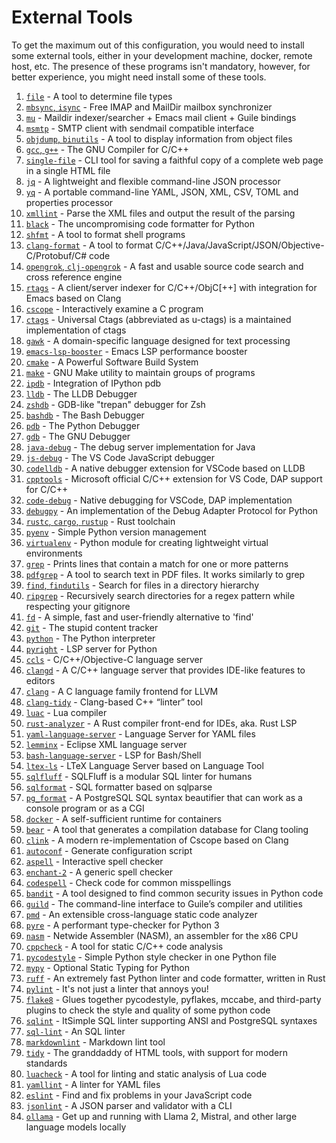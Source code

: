 # External Tools
To get the maximum out of this configuration, you would need to install some
external tools, either in your development machine, docker, remote host, etc.
The presence of these programs isn't mandatory, however, for better experience,
you might need install some of these tools.

1. [`file`](https://darwinsys.com/file) - A tool to determine file types
2. [`mbsync`, `isync`](https://isync.sourceforge.io) - Free IMAP and MailDir mailbox synchronizer
3. [`mu`](https://github.com/djcb/mu) - Maildir indexer/searcher + Emacs mail client + Guile bindings
4. [`msmtp`](https://github.com/marlam/msmtp) - SMTP client with sendmail compatible interface
5. [`objdump`, `binutils`](https://en.wikipedia.org/wiki/Objdump) - A tool to display information from object files
6. [`gcc`, `g++`](https://gcc.gnu.org) - The GNU Compiler for C/C++
7. [`single-file`](https://github.com/gildas-lormeau/single-file-cli) - CLI tool for saving a faithful copy of a complete web page in a single HTML file
8. [`jq`](https://github.com/jqlang/jq) - A lightweight and flexible command-line JSON processor
9. [`yq`](https://github.com/mikefarah/yq) - A portable command-line YAML, JSON, XML, CSV, TOML and properties processor
10. [`xmllint`](https://github.com/GNOME/libxml2) - Parse the XML files and output the result of the parsing
11. [`black`](https://github.com/psf/black) - The uncompromising code formatter for Python
12. [`shfmt`](https://github.com/mvdan/sh) - A tool to format shell programs
13. [`clang-format`](https://clang.llvm.org/docs/ClangFormat.html) - A tool to format C/C++/Java/JavaScript/JSON/Objective-C/Protobuf/C# code
14. [`opengrok`, `clj-opengrok`](https://github.com/youngker/clj-opengrok) - A fast and usable source code search and cross reference engine
15. [`rtags`](https://github.com/Andersbakken/rtags) - A client/server indexer for C/C++/ObjC[++] with integration for Emacs based on Clang
16. [`cscope`](https://cscope.sourceforge.net) - Interactively examine a C program
17. [`ctags`](https://github.com/universal-ctags/ctags) - Universal Ctags (abbreviated as u-ctags) is a maintained implementation of ctags
18. [`gawk`](https://www.gnu.org/software/gawk) - A domain-specific language designed for text processing
19. [`emacs-lsp-booster`](https://github.com/blahgeek/emacs-lsp-booster) - Emacs LSP performance booster
20. [`cmake`](https://github.com/Kitware/CMake) - A Powerful Software Build System
21. [`make`](https://www.gnu.org/software/make) - GNU Make utility to maintain groups of programs
22. [`ipdb`](https://github.com/gotcha/ipdb) - Integration of IPython pdb
23. [`lldb`](https://lldb.llvm.org) - The LLDB Debugger
24. [`zshdb`](https://github.com/rocky/zshdb) - GDB-like "trepan" debugger for Zsh
25. [`bashdb`](https://bashdb.sourceforge.net) - The Bash Debugger
26. [`pdb`](https://docs.python.org/3/library/pdb.html) - The Python Debugger
27. [`gdb`](https://www.sourceware.org/gdb) - The GNU Debugger
28. [`java-debug`](https://github.com/microsoft/java-debug) - The debug server implementation for Java
29. [`js-debug`](https://github.com/microsoft/vscode-js-debug) - The VS Code JavaScript debugger
30. [`codelldb`](https://github.com/vadimcn/codelldb) - A native debugger extension for VSCode based on LLDB
31. [`cpptools`](https://github.com/microsoft/vscode-cpptools) - Microsoft official C/C++ extension for VS Code, DAP support for C/C++
32. [`code-debug`](https://github.com/WebFreak001/code-debug) - Native debugging for VSCode, DAP implementation
33. [`debugpy`](https://github.com/microsoft/debugpy) - An implementation of the Debug Adapter Protocol for Python
34. [`rustc`, `cargo`, `rustup`](https://github.com/rust-lang/rust) - Rust toolchain
35. [`pyenv`](https://github.com/pyenv/pyenv) - Simple Python version management
36. [`virtualenv`](https://docs.python.org/3/library/venv.html) - Python module for creating lightweight virtual environments
37. [`grep`](https://www.gnu.org/software/grep/manual/grep.html) - Prints lines that contain a match for one or more patterns
38. [`pdfgrep`](https://gitlab.com/pdfgrep/pdfgrep) - A tool to search text in PDF files. It works similarly to grep
39. [`find`, `findutils`](https://www.gnu.org/software/findutils) - Search for files in a directory hierarchy
40. [`ripgrep`](https://github.com/BurntSushi/ripgrep) - Recursively search directories for a regex pattern while respecting your gitignore
41. [`fd`](https://github.com/sharkdp/fd) - A simple, fast and user-friendly alternative to 'find'
42. [`git`](https://github.com/git/git) - The stupid content tracker
43. [`python`](https://python.org) - The Python interpreter
44. [`pyright`](https://github.com/microsoft/pyright) - LSP server for Python
45. [`ccls`](https://github.com/MaskRay/ccls) - C/C++/Objective-C language server
46. [`clangd`](https://clangd.llvm.org) - A C/C++ language server that provides IDE-like features to editors
47. [`clang`](https://clang.llvm.org) - A C language family frontend for LLVM
48. [`clang-tidy`](https://clang.llvm.org/extra/clang-tidy) - Clang-based C++ “linter” tool
49. [`luac`](https://www.lua.org) - Lua compiler
50. [`rust-analyzer`](https://github.com/rust-lang/rust-analyzer) - A Rust compiler front-end for IDEs, aka. Rust LSP
51. [`yaml-language-server`](https://github.com/redhat-developer/yaml-language-server) - Language Server for YAML files
52. [`lemminx`](https://github.com/eclipse/lemminx) - Eclipse XML language server
53. [`bash-language-server`](https://github.com/bash-lsp/bash-language-server) - LSP for Bash/Shell
54. [`ltex-ls`](https://github.com/valentjn/ltex-ls) - LTeX Language Server based on Language Tool
55. [`sqlfluff`](https://github.com/sqlfluff/sqlfluff) - SQLFluff is a modular SQL linter for humans
56. [`sqlformat`](https://github.com/andialbrecht/sqlparse) - SQL formatter based on sqlparse
57. [`pg_format`](https://github.com/darold/pgFormatter) - A PostgreSQL SQL syntax beautifier that can work as a console program or as a CGI
58. [`docker`](https://www.docker.com) - A self-sufficient runtime for containers
59. [`bear`](https://github.com/rizsotto/Bear) - A tool that generates a compilation database for Clang tooling
60. [`clink`](https://github.com/Smattr/clink) - A modern re-implementation of Cscope based on Clang
61. [`autoconf`](https://www.gnu.org/software/autoconf) - Generate configuration script
62. [`aspell`](https://github.com/GNUAspell/aspell) - Interactive spell checker
63. [`enchant-2`](https://github.com/AbiWord/enchant) - A generic spell checker
64. [`codespell`](https://github.com/codespell-project/codespell) - Check code for common misspellings
65. [`bandit`](https://github.com/pycqa/bandit) - A tool designed to find common security issues in Python code
66. [`guild`](https://www.gnu.org/software/guile) - The command-line interface to Guile’s compiler and utilities
67. [`pmd`](https://github.com/pmd/pmd) - An extensible cross-language static code analyzer
68. [`pyre`](https://github.com/facebook/pyre-check) - A performant type-checker for Python 3
69. [`nasm`](https://github.com/netwide-assembler/nasm) - Netwide Assembler (NASM), an assembler for the x86 CPU
70. [`cppcheck`](https://github.com/danmar/cppcheck) - A tool for static C/C++ code analysis
71. [`pycodestyle`](https://github.com/pycqa/pycodestyle) - Simple Python style checker in one Python file
72. [`mypy`](https://github.com/python/mypy) - Optional Static Typing for Python
73. [`ruff`](https://github.com/astral-sh/ruff) - An extremely fast Python linter and code formatter, written in Rust
74. [`pylint`](https://github.com/pylint-dev/pylint) - It's not just a linter that annoys you!
75. [`flake8`](https://github.com/pycqa/flake8) - Glues together pycodestyle, pyflakes, mccabe, and third-party plugins to check the style and quality of some python code
76. [`sqlint`](https://github.com/purcell/sqlint) - ItSimple SQL linter supporting ANSI and PostgreSQL syntaxes
77. [`sql-lint`](https://github.com/joereynolds/sql-lint) - An SQL linter
78. [`markdownlint`](https://github.com/markdownlint/markdownlint) - Markdown lint tool
79. [`tidy`](https://github.com/htacg/tidy-html5) - The granddaddy of HTML tools, with support for modern standards
80. [`luacheck`](https://github.com/mpeterv/luacheck) - A tool for linting and static analysis of Lua code
81. [`yamllint`](https://github.com/adrienverge/yamllint) - A linter for YAML files
82. [`eslint`](https://github.com/eslint/eslint) - Find and fix problems in your JavaScript code
83. [`jsonlint`](https://github.com/zaach/jsonlint) - A JSON parser and validator with a CLI
84. [`ollama`](https://github.com/ollama/ollama) - Get up and running with Llama 2, Mistral, and other large language models locally
